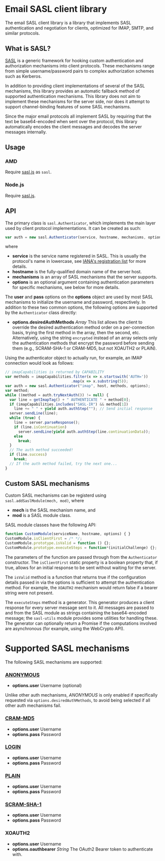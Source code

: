 # Email SASL client library

The email SASL client library is a library that implements SASL authentication
and negotiation for clients, optimized for IMAP, SMTP, and similar protocols.

## What is SASL?

[SASL](http://tools.ietf.org/html/rfc4422) is a generic framework for hooking
custom authentication and authorization mechanisms into client protocols. These
mechanisms range from simple username/password pairs to complex authorization
schemes such as Kerberos.

In addition to providing client implementations of several of the SASL
mechanisms, this library provides an automatic fallback method of supported
authentication mechanisms. This library does not aim to implement these
mechanisms for the server side, nor does it attempt to support channel-binding
features of some SASL mechanisms.

Since the major email protocols all implement SASL by requiring that the text be
base64-encoded when sent over the protocol, this library automatically encodes
the client messages and decodes the server messages internally.

## Usage

### AMD

Require [sasl.js](src/sasl.js) as `sasl`.

### Node.js

Require [sasl.js](src/sasl.js).

## API

The primary class is `sasl.Authenticator`, which implements the main layer used
by client protocol implementations. It can be created as such:

```javascript
var auth = new sasl.Authenticator(service, hostname, mechanisms, options);
```

where

* **service** is the service name registered in SASL. This is usually the
  protocol's name in lowercase, see [IANA's registration list](http://www.iana.org/assignments/gssapi-service-names/gssapi-service-names.xhtml)
  for more details.
* **hostname** is the fully-qualified domain name of the server host.
* **mechanisms** is an array of SASL mechanisms that the server supports.
* **options** is an optional argument containing authentication parameters for
  specific mechanisms, see below for more details.

The **user** and **pass** options on the **options** object are used by most
SASL mechanisms to initialize the username and password, respectively. In
addition to these two common options, the following options are supported by
the `Authenticator` class directly:
* **options.desiredAuthMethods** *Array* This list allows the client to override
  the desired authentication method order on a per-connection basis, trying the
  first method in the array, then the second, etc. Alternatively, using the
  string `encrypted` instead of an array selects only the authentication methods
  that encrypt the password before sending them (e.g., SCRAM-SHA-1 or CRAM-MD5,
  but not XOAUTH2 or PLAIN).

Using the authenticator object to actually run, for example, an IMAP connection
would look as follows:

```javascript
// imapCapabilities is returned by CAPABILITY
var methods = imapCapabilities.filter(x => x.startswith('AUTH='))
                              .map(x => x.substring(5));
var auth = new sasl.Authenticator("imap", host, methods, options);
var method;
while ((method = auth.tryNextAuth()) != null) {
  var line = getImapTag() + " AUTHENTICATE " + method[0];
  if (imapCapabilities.includes("SASL-IR") && method[1])
    line += " " + yield auth.authStep(""); // Send initial response
  server.sendLine(line);
  while (true) {
    line = server.parseResponse();
    if (line.isContinuation)
      server.sendLine(yield auth.authStep(line.continuationData));
    else
      break;
  }
  // The auth method succeeded!
  if (line.success)
    break;
  // If the auth method failed, try the next one...
}
```

## Custom SASL mechanisms
Custom SASL mechanisms can be registerd using `sasl.addSaslModule(mech, mod)`,
where

* **mech** is the SASL mechanism name, and
* **mod** is a SASL module class.

SASL module classes have the following API:
```javascript
function CustomModule(serviceName, hostname, options) { }
CustomModule.isClientFirst = /* */;
CustomModule.prototype.isValid = function () {};
CustomModule.prototype.executeSteps = function*(initialChallenge) {};
```

The parameters of the function are passed through from the `Authenticator`
constructor. The `isClientFirst` static property is a boolean property that, if
true, allows for an initial response to be sent without waiting for the server.

The `isValid` method is a function that returns true if the configuration
details passed in via the options is sufficient to attempt the authentication
method. For example, the `XOAUTH2` mechanism would return false if a bearer
string were not present.

The `executeSteps` method is a generator. This generator produces a client
response for every server message sent to it. All messages are passed to and
from the SASL module as strings containing the base64-encoded message; the
`sasl-utils` module provides some utilities for handling these. The generator
can optionally return a Promise if the computations involved are asynchronous
(for example, using the WebCrypto API).

# Supported SASL mechanisms

The following SASL mechanisms are supported:
### [ANONYMOUS](http://tools.ietf.org/html/rfc4505)
* **options.user** Username (optional)

Unlike other auth mechanisms, *ANONYMOUS* is only enabled if specifically
requested via `options.desiredAuthMethods`, to avoid being selected if all other
auth mechanisms fail.

### [CRAM-MD5](http://tools.ietf.org/html/rfc2195)
* **options.user** Username
* **options.pass** Password

### [LOGIN](https://tools.ietf.org/html/draft-murchison-sasl-login-00)
* **options.user** Username
* **options.pass** Password

### [PLAIN](http://tools.ietf.org/html/rfc4616)
* **options.user** Username
* **options.pass** Password

### [SCRAM-SHA-1](http://tools.ietf.org/html/rfc5802)
* **options.user** Username
* **options.pass** Password

### XOAUTH2
* **options.user** Username
* **options.oauthbearer** *String* The OAuth2 Bearer token to authenticate with.

